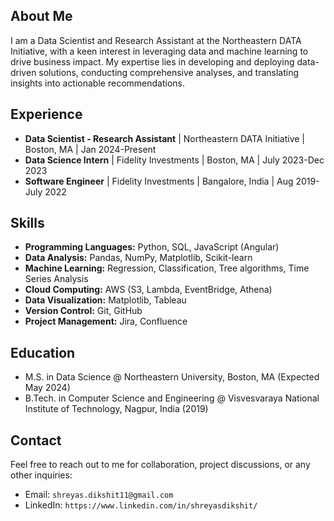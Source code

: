 ## About Me

I am a Data Scientist and Research Assistant at the Northeastern DATA Initiative, with a keen interest in leveraging data and machine learning to drive business impact. My expertise lies in developing and deploying data-driven solutions, conducting comprehensive analyses, and translating insights into actionable recommendations.

## Experience
- **Data Scientist - Research Assistant** | Northeastern DATA Initiative | Boston, MA | Jan 2024-Present
- **Data Science Intern** | Fidelity Investments | Boston, MA | July 2023-Dec 2023
- **Software Engineer** | Fidelity Investments | Bangalore, India | Aug 2019-July 2022

## Skills

- **Programming Languages:** Python, SQL, JavaScript (Angular)
- **Data Analysis:** Pandas, NumPy, Matplotlib, Scikit-learn
- **Machine Learning:** Regression, Classification, Tree algorithms, Time Series Analysis
- **Cloud Computing:** AWS (S3, Lambda, EventBridge, Athena)
- **Data Visualization:** Matplotlib, Tableau
- **Version Control:** Git, GitHub
- **Project Management:** Jira, Confluence

## Education

- M.S. in Data Science @ Northeastern University, Boston, MA (Expected May 2024)
- B.Tech. in Computer Science and Engineering @ Visvesvaraya National Institute of Technology, Nagpur, India (2019)

## Contact

Feel free to reach out to me for collaboration, project discussions, or any other inquiries:

- Email: `shreyas.dikshit11@gmail.com`
- LinkedIn: `https://www.linkedin.com/in/shreyasdikshit/`
